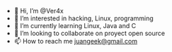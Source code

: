 - 👋 Hi, I’m @Ver4x
- 👀 I’m interested in hacking, Linux, programming
- 🌱 I’m currently learning Linux, Java and C
- 💞️ I’m looking to collaborate on proyect open source
- 📫 How to reach me juangeek@gmail.com
